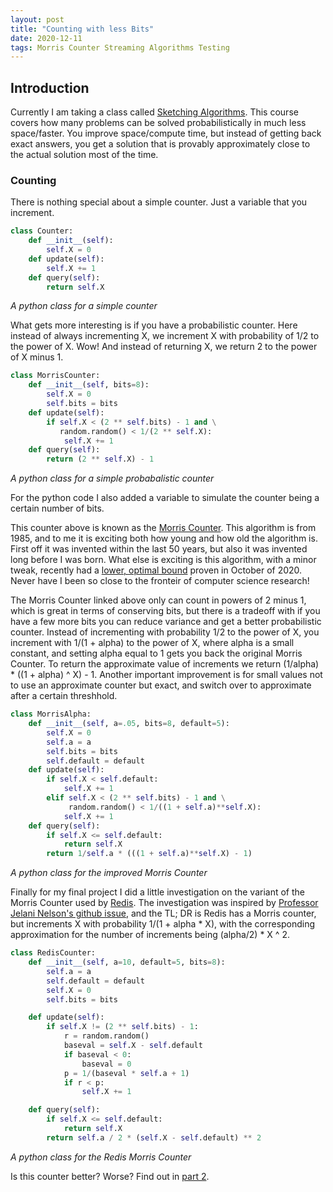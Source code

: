 ```yaml
---
layout: post
title: "Counting with less Bits"
date: 2020-12-11
tags: Morris Counter Streaming Algorithms Testing
---
```


## Introduction

Currently I am taking a class called [Sketching Algorithms](https://www.sketchingbigdata.org/fall20). This course covers how many problems can be solved probabilistically in much less space/faster. You improve space/compute time, but instead of getting back exact answers, you get a solution that is provably approximately close to the actual solution most of the time.

### Counting

There is nothing special about a simple counter. Just a variable that you increment.


```python
class Counter:
    def __init__(self):
        self.X = 0
    def update(self):
        self.X += 1
    def query(self):
        return self.X
```
_A python class for a simple counter_

What gets more interesting is if you have a probabilistic counter. Here instead of always incrementing X, we increment X with probability of 1/2 to the power of X. Wow! And instead of returning X, we return 2 to the power of X minus 1.

```python
class MorrisCounter:
    def __init__(self, bits=8):
        self.X = 0
        self.bits = bits
    def update(self):
        if self.X < (2 ** self.bits) - 1 and \
           random.random() < 1/(2 ** self.X):
            self.X += 1
    def query(self):
        return (2 ** self.X) - 1

```
_A python class for a simple probabalistic counter_

For the python code I also added a variable to simulate the counter being a certain number of bits.

This counter above is known as the [Morris Counter](https://core.ac.uk/download/pdf/208681313.pdf). This algorithm is from 1985, and to me it is exciting both how young and how old the algorithm is. First off it was invented within the last 50 years, but also it was invented long before I was born. What else is exciting is this algorithm, with a minor tweak, recently had a [lower, optimal bound](https://arxiv.org/abs/2010.02116) proven in October of 2020. Never have I been so close to the fronteir of computer science research!

The Morris Counter linked above only can count in powers of 2 minus 1, which is great in terms of conserving bits, but there is a tradeoff with if you have a few more bits you can reduce variance and get a better probabilistic counter. Instead of incrementing with probability 1/2 to the power of X, you increment with 1/(1 + alpha) to the power of X, where alpha is a small constant, and setting alpha equal to 1 gets you back the original Morris Counter. To return the approximate value of increments we return (1/alpha) * ((1 + alpha) ^ X) - 1. Another important improvement is for small values not to use an approximate counter but exact, and switch over to approximate after a certain threshhold.

```python
class MorrisAlpha:
    def __init__(self, a=.05, bits=8, default=5):
        self.X = 0
        self.a = a
        self.bits = bits
        self.default = default
    def update(self):
        if self.X < self.default:
            self.X += 1
        elif self.X < (2 ** self.bits) - 1 and \
             random.random() < 1/((1 + self.a)**self.X):
            self.X += 1
    def query(self):
        if self.X <= self.default:
            return self.X
        return 1/self.a * (((1 + self.a)**self.X) - 1)
```
_A python class for the improved Morris Counter_

Finally for my final project I did a little investigation on the variant of the Morris Counter used by [Redis](https://github.com/redis). The investigation was inspired by [Professor Jelani Nelson's github issue](https://github.com/redis/redis/issues/7943), and the TL; DR is Redis has a Morris counter, but increments X with probability 1/(1 + alpha * X), with the corresponding approximation for the number of increments being (alpha/2) * X ^ 2.

```python
class RedisCounter:
    def __init__(self, a=10, default=5, bits=8):
        self.a = a
        self.default = default
        self.X = 0
        self.bits = bits

    def update(self):
        if self.X != (2 ** self.bits) - 1:
            r = random.random()
            baseval = self.X - self.default
            if baseval < 0:
                baseval = 0
            p = 1/(baseval * self.a + 1)
            if r < p:
                self.X += 1

    def query(self):
        if self.X <= self.default:
            return self.X
        return self.a / 2 * (self.X - self.default) ** 2
```
_A python class for the Redis Morris Counter_

Is this counter better? Worse? Find out in [part 2](Testing-Random-Algorithms.html).